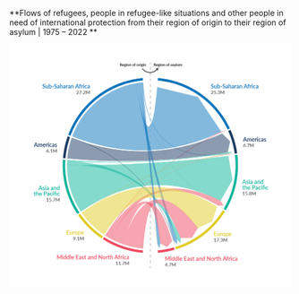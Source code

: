 **Flows of refugees, people in refugee-like situations and other people in need of international protection from their region of origin to their region of asylum | 1975 – 2022 **

![Flows of refugees, people in refugee-like situations and other people in need of international protection from their region of origin to their region of asylum | 1975 – 2022 ](chord_by_region.png)
